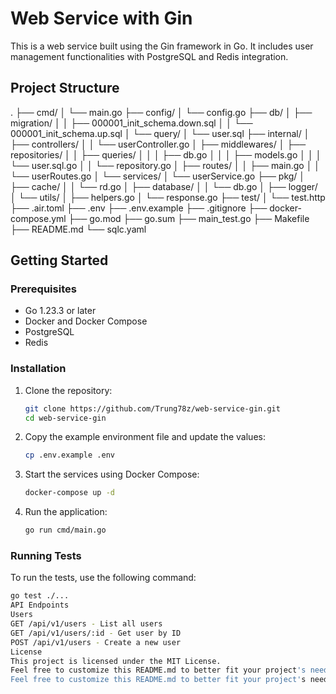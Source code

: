 # Web Service with Gin

This is a web service built using the Gin framework in Go. It includes user management functionalities with PostgreSQL and Redis integration.

## Project Structure
. 
├── cmd/ 
│ └── main.go 
├── config/ 
│ └── config.go 
├── db/ │ 
├── migration/ 
│ │ ├── 000001_init_schema.down.sql 
│ │ └── 000001_init_schema.up.sql 
│ └── query/ 
│ └── user.sql 
├── internal/ 
│ ├── controllers/ 
│ │ └── userController.go 
│ ├── middlewares/ 
│ ├── repositories/ 
│ │ ├── queries/ 
│ │ │ ├── db.go 
│ │ │ ├── models.go 
│ │ │ └── user.sql.go 
│ │ └── repository.go 
│ ├── routes/ 
│ │ ├── main.go 
│ │ └── userRoutes.go 
│ └── services/ 
│ └── userService.go 
├── pkg/ 
│ ├── cache/ 
│ │ └── rd.go 
│ ├── database/ 
│ │ └── db.go 
│ ├── logger/ 
│ └── utils/ 
│ ├── helpers.go 
│ └── response.go 
├── test/ 
│ └── test.http 
├── .air.toml 
├── .env 
├── .env.example 
├── .gitignore 
├── docker-compose.yml 
├── go.mod 
├── go.sum 
├── main_test.go 
├── Makefile 
├── README.md 
└── sqlc.yaml

## Getting Started

### Prerequisites

- Go 1.23.3 or later
- Docker and Docker Compose
- PostgreSQL
- Redis

### Installation

1. Clone the repository:
    ```sh
    git clone https://github.com/Trung78z/web-service-gin.git
    cd web-service-gin
    ```

2. Copy the example environment file and update the values:
    ```sh
    cp .env.example .env
    ```

3. Start the services using Docker Compose:
    ```sh
    docker-compose up -d
    ```

4. Run the application:
    ```sh
    go run cmd/main.go
    ```

### Running Tests

To run the tests, use the following command:
```sh
go test ./...
API Endpoints
Users
GET /api/v1/users - List all users
GET /api/v1/users/:id - Get user by ID
POST /api/v1/users - Create a new user
License
This project is licensed under the MIT License.
Feel free to customize this README.md to better fit your project's needs.
Feel free to customize this README.md to better fit your project's needs.
